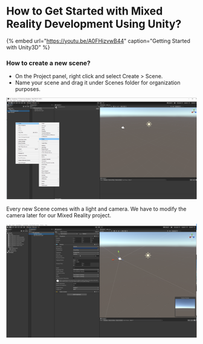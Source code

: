 # How to Get Started with Mixed Reality Development Using Unity?

{% embed url="https://youtu.be/A0FHizvwB44" caption="Getting Started with Unity3D" %}



### How to create a new scene?

* On the Project panel, right click and select Create &gt; Scene.
* Name your scene and drag it under Scenes folder for organization purposes.

![Creating a new Unity Scene.](../../../.gitbook/assets/newscene.png)

Every new Scene comes with a light and camera. We have to modify the camera later for our Mixed Reality project.

![New scene camera.](../../../.gitbook/assets/newscenecamera.png)

